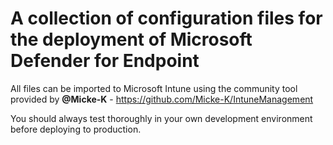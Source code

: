 # A collection of configuration files for the deployment of Microsoft Defender for Endpoint

All files can be imported to Microsoft Intune using the community tool provided by **@Micke-K** - https://github.com/Micke-K/IntuneManagement

You should always test thoroughly in your own development environment before deploying to production.